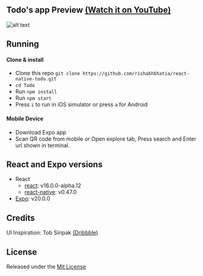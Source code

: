 ## Todo's app Preview [(Watch it on YouTube)](https://youtu.be/Dql1nQ73CY4)

![alt text](http://res.cloudinary.com/randomstuffibuy/image/upload/v1504442580/github/todo-mobile/todo-app-v1.0.gif)

## Running

#### Clone & install

* Clone this repo `git clone https://github.com/rishabhbhatia/react-native-todo.git`
* `cd Todo`
* Run `npm install`
* Run `npm start`
* Press `i` to run in iOS simulator or press `a` for Android

#### Mobile Device
* Download Expo app
* Scan QR code from mobile or Open explore tab, Press search and Enter url shown in terminal.

## React and Expo versions

* React
  * [react](https://github.com/facebook/react): v16.0.0-alpha.12
  * [react-native](https://github.com/facebook/react-native): v0.47.0
* [Expo](https://expo.io): v20.0.0

## Credits

UI Inspiration: Tob Siripak [(Dribbble)](https://dribbble.com/shots/1074906-GIF-Delete-task-and-assign-task-to-your-teammate-in-action)

## License

Released under the [Mit License](https://opensource.org/licenses/MIT)
